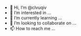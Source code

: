 - 👋 Hi, I’m @clvuqiv
- 👀 I’m interested in ...
- 🌱 I’m currently learning ...
- 💞️ I’m looking to collaborate on ...
- 📫 How to reach me ...

<!---
clvuqiv/clvuqiv is a ✨ special ✨ repository because its `README.md` (this file) appears on your GitHub profile.
You can click the Preview link to take a look at your changes.
--->
